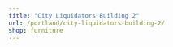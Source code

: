 ```yaml
---
title: "City Liquidators Building 2"
url: /portland/city-liquidators-building-2/
shop: furniture
---
```

